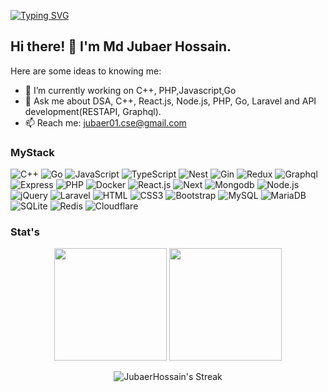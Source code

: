 <p>
 
[![Typing SVG](https://readme-typing-svg.herokuapp.com?lines=Full-Stack+Web+Developer+;JavaScript+%7C+React+%2B+Redux%7CNext+js;Nodejs+%7C+Express+%7C+MongoDB)](https://git.io/typing-svg)

 
<h2>  Hi there! 👋 I'm Md Jubaer Hossain. </h2>


Here are some ideas to knowing me:

- 🔭 I’m currently working on C++, PHP,Javascript,Go
- 💬 Ask me about DSA, C++, React.js, Node.js, PHP, Go, Laravel and API development(RESTAPI, Graphql).
- 📫 Reach me: jubaer01.cse@gmail.com




### MyStack

![C++](https://img.shields.io/badge/C++-048?style=flat-square&logo=c++&logoColor=white)
![Go](https://img.shields.io/badge/Go-50b7e0?style=flat-square&logo=go&logoColor=black)
![JavaScript](https://img.shields.io/badge/JavaScript-F7DF1E?style=flat-square&logo=javascript&logoColor=black)
![TypeScript](https://img.shields.io/badge/TypeScript-007ACC?style=flat-square&logo=typescript&logoColor=white)
![Nest](https://img.shields.io/badge/Nest-007ACC?style=flat-square&logo=nest&logoColor=white)
![Gin](https://img.shields.io/badge/Gin-007ACC?style=flat-square&logo=gin&logoColor=white)
![Redux](https://img.shields.io/badge/Redux-007ACC?style=flat-square&logo=redux&logoColor=purple)
![Graphql](https://img.shields.io/badge/Graphql-007ACC?style=flat-square&logo=graphql&logoColor=red)
![Express](https://img.shields.io/badge/Espress-007ACC?style=flat-square&logo=express&logoColor=white)
![PHP](https://img.shields.io/badge/PHP-777BB4?style=flat-square&logo=php&logoColor=white)
![Docker](https://img.shields.io/badge/Docker-0CC1F3?style=flat-square&logo=docker&logoColor=white)
![React.js](https://img.shields.io/badge/React.js-0081CB?style=flat-square&logo=react&logoColor=61DAFB)
![Next](https://img.shields.io/badge/Next-007ACC?style=flat-square&logo=next&logoColor=white)
![Mongodb](https://img.shields.io/badge/Mongodb-007ACC?style=flat-square&logo=mongodb&logoColor=green)
![Node.js](https://img.shields.io/badge/Node.js-43853D?style=flat-square&logo=node.js&logoColor=white)
![jQuery](https://img.shields.io/badge/jQuery-0769AD?style=flat-square&logo=jquery&logoColor=white)
![Laravel](https://img.shields.io/badge/Laravel-FF2D20?style=flat-square&logo=laravel&logoColor=white)
![HTML](https://img.shields.io/badge/HTML5-E34F26?style=flat-square&logo=html5&logoColor=white)
![CSS3](https://img.shields.io/badge/CSS3-1572B6?style=flat-square&logo=css3&logoColor=white)
![Bootstrap](https://img.shields.io/badge/Bootstrap-563D7C?style=flat-square&logo=bootstrap&logoColor=white)
![MySQL](https://img.shields.io/badge/MySQL-005C84?style=flat-square&logo=mysql&logoColor=white)
![MariaDB](https://img.shields.io/badge/MariaDB-003545?style=flat-square&logo=mariadb&logoColor=white)
![SQLite](https://img.shields.io/badge/SQLite-07405E?style=flat-square&logo=sqlite&logoColor=white)
![Redis](https://img.shields.io/badge/redis-%23DD0031.svg?&style=flat-square&logo=redis&logoColor=white)
![Cloudflare](https://img.shields.io/badge/Cloudflare-F38020?style=flat-square&logo=Cloudflare&logoColor=white)


### Stat's

<div align="center">
  <img height="180em" src="https://github-readme-stats.vercel.app/api?username=JubaerHossain&show_icons=true&theme=dark&include_all_commits=true&count_private=true"/>
  <img height="180em" src="https://github-readme-stats.vercel.app/api/top-langs/?username=JubaerHossain&layout=compact&langs_count=10&theme=dark"/>

  ![JubaerHossain's Streak](https://github-readme-streak-stats.herokuapp.com/?user=JubaerHossain&theme=dracula&hide_border=true)
</div>
